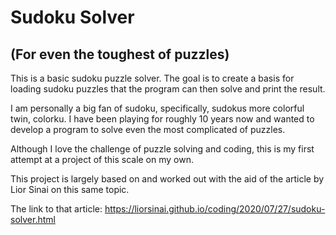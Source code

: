 # Sudoku Solver 
## (For even the toughest of puzzles)

This is a basic sudoku puzzle solver. The goal is to create a basis for loading sudoku puzzles that the program can then solve and print the result. 

I am personally a big fan of sudoku, specifically, sudokus more colorful twin, colorku. I have been playing for roughly 10 years now and wanted to develop a program to solve even the most complicated of puzzles. 

Although I love the challenge of puzzle solving and coding, this is my first attempt at a project of this scale on my own. 

This project is largely based on and worked out with the aid of the article by Lior Sinai on this same topic. 

The link to that article: https://liorsinai.github.io/coding/2020/07/27/sudoku-solver.html
